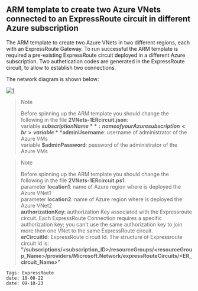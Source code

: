 <properties
pageTitle= 'ARM template to create 2 Azure VNets connected to an ExpressRoute circuit in different Azure subscription'
description= "ARM template to create 2 VNets connected to an ExpressRoute circuit in different Azure subscription"
documentationcenter: github
services="ExpressRoute"
documentationCenter="na"
authors="fabferri"
editor=""/>

<tags
   ms.service="configuration-Example-Azure"
   ms.devlang="na"
   ms.topic="article"
   ms.tgt_pltfrm="na"
   ms.workload="ExpressRoute"
   ms.date="29/09/2019"
   ms.author="fabferri" />

## ARM template to create two Azure VNets connected to an ExpressRoute circuit in different Azure subscription
The ARM template to create two Azure VNets in two different regions, each with an ExpressRoute Gateway. 
To run successful the ARM template is required a pre-existing ExpressRoute circuit deployed in a different Azure subscription. Two authetication codes are generated in the ExpressRoute circuit, to allow to establish two connections.

The network diagram is shown below:

[![1]][1]


> > [!NOTE]
> Before spinning up the ARM template you should change the following in the file **2VNets-1ERcircuit.json**: <br>
> variable **$subscriptionName**:  name of your Azure subscription  <br>
> variable **$adminUsername**: username of administrator of the Azure VMs <br>
> variable **$adminPassword**: password of the administrator of the Azure VMs <br>
>

> > [!NOTE]
> Before spinning up the ARM template you should change the following in the file **2VNets-1ERcircuit.ps1**: <br>
> parameter **location1**:  name of Azure region where is deployed the Azure VNet1 <br>
> parameter **location2**:  name of Azure region where is deployed the Azure VNet2 <br>
> **authorizationKey**:  authorization Key associated with the Expressroute circuit. Each ExpressRoute Connection requires a specific authorization key; you can't use the same authorization key to join more then one VNet to the same ExpressRoute circuit. <br>
> **erCircuitId**: ExpressRoute circuit Id. The structure of Expressroute circuit Id is: **"/subscriptions/<subscription_ID>/resourceGroups/<resourceGroup_Name>/providers/Microsoft.Network/expressRouteCircuits/<ER_circuit_Name>"**
> 


`Tags: ExpressRoute`<br>
`date: 10-08-22` <br>
`date: 09-10-23`

<!--Image References-->
[1]: ./media/network-diagram.png "network diagram"
<!--Link References-->

